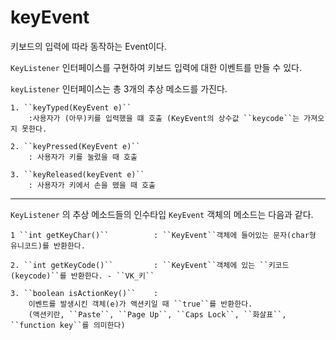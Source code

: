 # keyEvent

키보드의 입력에 따라 동작하는 Event이다.

``KeyListener`` 인터페이스를 구현하여 키보드 입력에 대한 이벤트를 만들 수 있다.

``keyListener`` 인터페이스는 총 3개의 추상 메소드를 가진다.

	1. ``keyTyped(KeyEvent e)``
		:사용자가 (아무)키를 입력했을 떄 호출 (KeyEvent의 상수값 ``keycode``는 가져오지 못한다.
	
	2. ``keyPressed(KeyEvent e)``
		: 사용자가 키를 눌렀을 때 호출
	
	3. ``keyReleased(keyEvent e)``
		: 사용자가 키에서 손을 뗐을 때 호출
	
---

``KeyListener`` 의 추상 메소드들의 인수타입 ``KeyEvent`` 객체의 메소드는 다음과 같다.

	1 ``int getKeyChar()``			: ``KeyEvent``객체에 들어있는 문자(char형 유니코드)를 반환한다.
	
	2. ``int getKeyCode()``			: ``KeyEvent``객체에 있는 ``키코드(keycode)``를 반환한다. - ``VK_키``
	
	3. ``boolean isActionKey()``	: 
		이벤트를 발생시킨 객체(e)가 액션키일 때 ``true``를 반환한다.
		(액션키란, ``Paste``, ``Page Up``, ``Caps Lock``, ``화살표``, ``function key``를 의미한다)